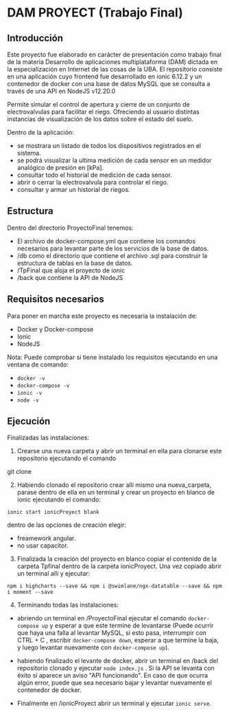 # DAM PROYECT (Trabajo Final)

## Introducción

Este proyecto fue elaborado en carácter de presentación como trabajo final de la materia Desarrollo de aplicaciones multiplataforma (DAM) dictada en la especialización en Internet de las cosas de la UBA. El repositorio consiste en una aplicación cuyo frontend fue desarrollado en ionic 6.12.2 y un contenedor de docker con una base de datos MySQL que se consulta a través de una API en NodeJS v12.20.0 

Permite simular el control de apertura y cierre de un conjunto de electrovalvulas para facilitar el riego. Ofreciendo al usuario distintas instancias de visualización de los datos sobre el estado del suelo.

Dentro de la aplicación:

* se mostrara un listado de todos los dispositivos registrados en el sistema.
* se podrá visualizar la ultima medición de cada sensor en un medidor analógico de presión en [kPa].
* consultar todo el historial de medición de cada sensor.
* abrir o cerrar la electrovalvula para controlar el riego.
* consultar y armar un historial de riegos.

## Estructura 

Dentro del directorio ProyectoFinal tenemos:

* El archivo de docker-compose.yml que contiene los comandos necesarios para levantar parte de los servicios de la base de datos.
* /db como el directorio que contiene el archivo .sql para construir la estructura de tablas en la base de datos. 
* /TpFinal que aloja el proyecto de ionic
* /back que contiene la API de NodeJS

## Requisitos necesarios

Para poner en marcha este proyecto es necesaria la instalación de:

* Docker y Docker-compose
* Ionic
* NodeJS

Nota: Puede comprobar si tiene instalado los requisitos ejecutando en una ventana de comando:

* `docker -v`
* `docker-compose -v`
* `ionic -v`
* `node -v`

## Ejecución

Finalizadas las instalaciones:

1. Crearse una nueva carpeta y abrir un terminal en ella para clonarse este repositorio ejecutando el comando 

git clone 

2. Habiendo clonado el repositorio crear allí mismo una nueva_carpeta, parase dentro de ella en un terminal y crear un proyecto en blanco de ionic ejecutando el comando:

`ionic start ionicProyect blank`

dentro de las opciones de creación elegir:
* freamework angular.
* no usar capacitor.

3. Finalizada la creación del proyecto en blanco copiar el contenido de la carpeta Tpfinal dentro de la carpeta ionicProyect. Una vez copiado abrir un terminal allí y ejecutar:

`npm i highcharts --save && npm i @swimlane/ngx-datatable --save && npm i moment --save`

4. Terminando todas las instalaciones:

* abriendo un terminal en /ProyectoFinal ejecutar el comando `docker-compose up` y esperar a que este termine de levantarse (Puede ocurrir que haya una falla al levantar MySQL, si esto pasa, interrumpir con CTRL + C , escribir `docker-compose down`, esperar a que termine la baja, y luego levantar nuevamente con `docker-compose up`).

* habiendo finalizado el levante de docker, abrir un terminal en /back del repositorio clonado y ejecutar `node index.js` . Si la API se levanta con éxito si aparece un aviso "API funcionando". En caso de que ocurra algún error, puede que sea necesario bajar y levantar nuevamente el contenedor de docker. 

* Finalmente en /ionicProyect abrir un terminal y ejecutar `ionic serve`.
